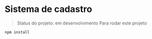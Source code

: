 <h1>Sistema de cadastro</h1>

> Status do projeto: em desenvolvimento
Para rodar este projeto
```
npm install
```
